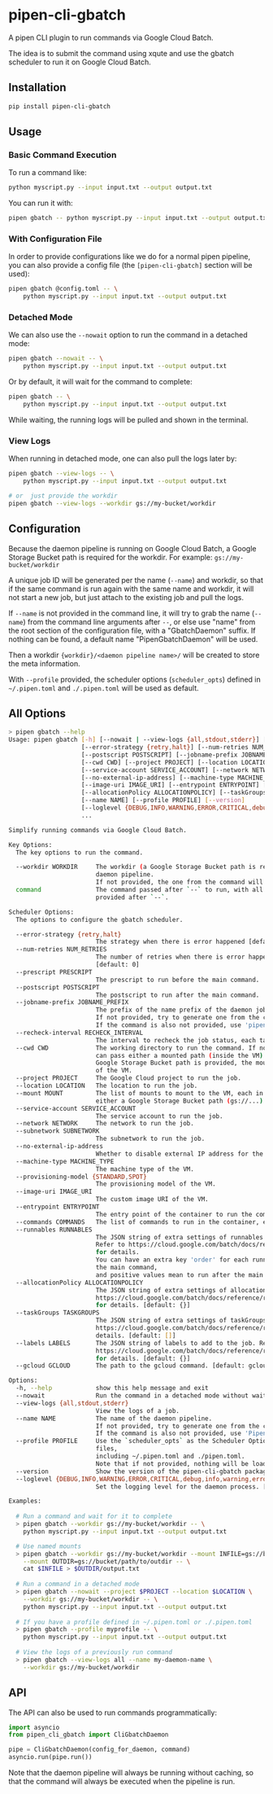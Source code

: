 # pipen-cli-gbatch

A pipen CLI plugin to run commands via Google Cloud Batch.

The idea is to submit the command using xqute and use the gbatch scheduler to run it on Google Cloud Batch.

## Installation

```bash
pip install pipen-cli-gbatch
```

## Usage

### Basic Command Execution

To run a command like:

```bash
python myscript.py --input input.txt --output output.txt
```

You can run it with:

```bash
pipen gbatch -- python myscript.py --input input.txt --output output.txt
```

### With Configuration File

In order to provide configurations like we do for a normal pipen pipeline, you can also provide a config file (the `[pipen-cli-gbatch]` section will be used):

```bash
pipen gbatch @config.toml -- \
    python myscript.py --input input.txt --output output.txt
```

### Detached Mode

We can also use the `--nowait` option to run the command in a detached mode:

```bash
pipen gbatch --nowait -- \
    python myscript.py --input input.txt --output output.txt
```

Or by default, it will wait for the command to complete:

```bash
pipen gbatch -- \
    python myscript.py --input input.txt --output output.txt
```

While waiting, the running logs will be pulled and shown in the terminal.

### View Logs

When running in detached mode, one can also pull the logs later by:

```bash
pipen gbatch --view-logs -- \
    python myscript.py --input input.txt --output output.txt

# or  just provide the workdir
pipen gbatch --view-logs --workdir gs://my-bucket/workdir
```

## Configuration

Because the daemon pipeline is running on Google Cloud Batch, a Google Storage Bucket path is required for the workdir. For example: `gs://my-bucket/workdir`

A unique job ID will be generated per the name (`--name`) and workdir, so that if the same command is run again with the same name and workdir, it will not start a new job, but just attach to the existing job and pull the logs.

If `--name` is not provided in the command line, it will try to grab the name (`--name`) from the command line arguments after `--`, or else use "name" from the root section of the configuration file, with a "GbatchDaemon" suffix. If nothing can be found, a default name "PipenGbatchDaemon" will be used.

Then a workdir `{workdir}/<daemon pipeline name>/` will be created to store the meta information.

With `--profile` provided, the scheduler options (`scheduler_opts`) defined in `~/.pipen.toml` and `./.pipen.toml` will be used as default.

## All Options

```bash
> pipen gbatch --help
Usage: pipen gbatch [-h] [--nowait | --view-logs {all,stdout,stderr}] [--workdir WORKDIR]
                    [--error-strategy {retry,halt}] [--num-retries NUM_RETRIES] [--prescript PRESCRIPT]
                    [--postscript POSTSCRIPT] [--jobname-prefix JOBNAME_PREFIX] [--recheck-interval RECHECK_INTERVAL]
                    [--cwd CWD] [--project PROJECT] [--location LOCATION] [--mount MOUNT]
                    [--service-account SERVICE_ACCOUNT] [--network NETWORK] [--subnetwork SUBNETWORK]
                    [--no-external-ip-address] [--machine-type MACHINE_TYPE] [--provisioning-model {STANDARD,SPOT}]
                    [--image-uri IMAGE_URI] [--entrypoint ENTRYPOINT] [--commands COMMANDS] [--runnables RUNNABLES]
                    [--allocationPolicy ALLOCATIONPOLICY] [--taskGroups TASKGROUPS] [--labels LABELS] [--gcloud GCLOUD]
                    [--name NAME] [--profile PROFILE] [--version]
                    [--loglevel {DEBUG,INFO,WARNING,ERROR,CRITICAL,debug,info,warning,error,critical}]
                    ...

Simplify running commands via Google Cloud Batch.

Key Options:
  The key options to run the command.

  --workdir WORKDIR     The workdir (a Google Storage Bucket path is required) to store the meta information of the
                        daemon pipeline.
                        If not provided, the one from the command will be used.
  command               The command passed after `--` to run, with all its arguments. Note that the command should be
                        provided after `--`.

Scheduler Options:
  The options to configure the gbatch scheduler.

  --error-strategy {retry,halt}
                        The strategy when there is error happened [default: halt]
  --num-retries NUM_RETRIES
                        The number of retries when there is error happened. Only valid when --error-strategy is 'retry'.
                        [default: 0]
  --prescript PRESCRIPT
                        The prescript to run before the main command.
  --postscript POSTSCRIPT
                        The postscript to run after the main command.
  --jobname-prefix JOBNAME_PREFIX
                        The prefix of the name prefix of the daemon job.
                        If not provided, try to generate one from the command to run.
                        If the command is also not provided, use 'pipen-gbatch-daemon' as the prefix.
  --recheck-interval RECHECK_INTERVAL
                        The interval to recheck the job status, each takes about 0.1 seconds. [default: 600]
  --cwd CWD             The working directory to run the command. If not provided, the current directory is used. You
                        can pass either a mounted path (inside the VM) or a Google Storage Bucket path (gs://...). If a
                        Google Storage Bucket path is provided, the mounted path will be inferred from the mounted paths
                        of the VM.
  --project PROJECT     The Google Cloud project to run the job.
  --location LOCATION   The location to run the job.
  --mount MOUNT         The list of mounts to mount to the VM, each in the format of SOURCE:TARGET, where SOURCE must be
                        either a Google Storage Bucket path (gs://...). [default: []]
  --service-account SERVICE_ACCOUNT
                        The service account to run the job.
  --network NETWORK     The network to run the job.
  --subnetwork SUBNETWORK
                        The subnetwork to run the job.
  --no-external-ip-address
                        Whether to disable external IP address for the VM.
  --machine-type MACHINE_TYPE
                        The machine type of the VM.
  --provisioning-model {STANDARD,SPOT}
                        The provisioning model of the VM.
  --image-uri IMAGE_URI
                        The custom image URI of the VM.
  --entrypoint ENTRYPOINT
                        The entry point of the container to run the command.
  --commands COMMANDS   The list of commands to run in the container, each as a separate string. [default: []]
  --runnables RUNNABLES
                        The JSON string of extra settings of runnables add to the job.json.
                        Refer to https://cloud.google.com/batch/docs/reference/rest/v1/projects.locations.jobs#Runnable
                        for details.
                        You can have an extra key 'order' for each runnable, where negative values mean to run before
                        the main command,
                        and positive values mean to run after the main command.
  --allocationPolicy ALLOCATIONPOLICY
                        The JSON string of extra settings of allocationPolicy add to the job.json. Refer to
                        https://cloud.google.com/batch/docs/reference/rest/v1/projects.locations.jobs#AllocationPolicy
                        for details. [default: {}]
  --taskGroups TASKGROUPS
                        The JSON string of extra settings of taskGroups add to the job.json. Refer to
                        https://cloud.google.com/batch/docs/reference/rest/v1/projects.locations.jobs#TaskGroup for
                        details. [default: []]
  --labels LABELS       The JSON string of labels to add to the job. Refer to
                        https://cloud.google.com/batch/docs/reference/rest/v1/projects.locations.jobs#Job.FIELDS.labels
                        for details. [default: {}]
  --gcloud GCLOUD       The path to the gcloud command. [default: gcloud]

Options:
  -h, --help            show this help message and exit
  --nowait              Run the command in a detached mode without waiting for its completion. [default: False]
  --view-logs {all,stdout,stderr}
                        View the logs of a job.
  --name NAME           The name of the daemon pipeline.
                        If not provided, try to generate one from the command to run.
                        If the command is also not provided, use 'PipenCliGbatchDaemon' as the name.
  --profile PROFILE     Use the `scheduler_opts` as the Scheduler Options of a given profile from pipen configuration
                        files,
                        including ~/.pipen.toml and ./pipen.toml.
                        Note that if not provided, nothing will be loaded from the configuration files.
  --version             Show the version of the pipen-cli-gbatch package. [default: False]
  --loglevel {DEBUG,INFO,WARNING,ERROR,CRITICAL,debug,info,warning,error,critical}
                        Set the logging level for the daemon process. [default: INFO]

Examples:
  ​
  # Run a command and wait for it to complete
  > pipen gbatch --workdir gs://my-bucket/workdir -- \
    python myscript.py --input input.txt --output output.txt

  # Use named mounts
  > pipen gbatch --workdir gs://my-bucket/workdir --mount INFILE=gs://bucket/path/to/file \
    --mount OUTDIR=gs://bucket/path/to/outdir -- \
    cat $INFILE > $OUTDIR/output.txt
  ​
  # Run a command in a detached mode
  > pipen gbatch --nowait --project $PROJECT --location $LOCATION \
    --workdir gs://my-bucket/workdir -- \
    python myscript.py --input input.txt --output output.txt
  ​
  # If you have a profile defined in ~/.pipen.toml or ./.pipen.toml
  > pipen gbatch --profile myprofile -- \
    python myscript.py --input input.txt --output output.txt
  ​
  # View the logs of a previously run command
  > pipen gbatch --view-logs all --name my-daemon-name \
    --workdir gs://my-bucket/workdir
```

## API

The API can also be used to run commands programmatically:

```python
import asyncio
from pipen_cli_gbatch import CliGbatchDaemon

pipe = CliGbatchDaemon(config_for_daemon, command)
asyncio.run(pipe.run())
```

Note that the daemon pipeline will always be running without caching, so that the command will always be executed when the pipeline is run.
